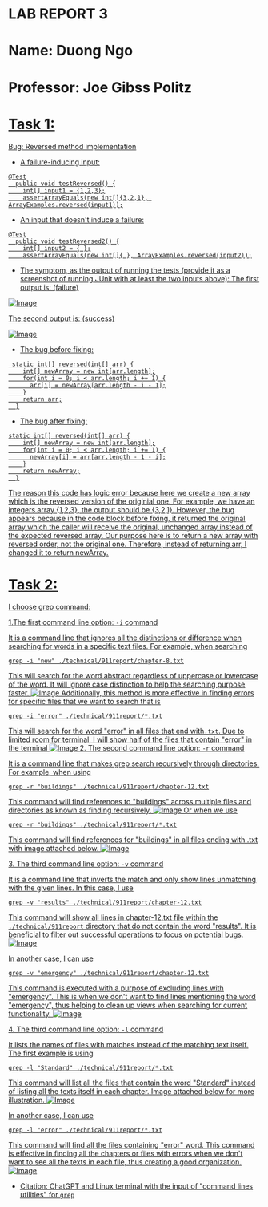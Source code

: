 # LAB REPORT 3
# Name: Duong Ngo
# Professor: Joe Gibss Politz

# <u> Task 1:
Bug: Reversed method implementation
* A failure-inducing input:

```
@Test
  public void testReversed() {
    int[] input1 = {1,2,3};
    assertArrayEquals(new int[]{3,2,1}, ArrayExamples.reversed(input1));

```
* An input that doesn't induce a failure:

```
@Test
  public void testReversed2() {
    int[] input2 = { };
    assertArrayEquals(new int[]{ }, ArrayExamples.reversed(input2));

```

* The symptom, as the output of running the tests (provide it as a screenshot of running JUnit with at least the two inputs above):
<u> The first output is: (failure)

![Image](output1.png)

<u> The second output is: (success)

![Image](output2.png)

* The bug before fixing: 
```
 static int[] reversed(int[] arr) {
    int[] newArray = new int[arr.length];
    for(int i = 0; i < arr.length; i += 1) {
      arr[i] = newArray[arr.length - i - 1];
    }
    return arr;
  }
```
* The bug after fixing:
```
static int[] reversed(int[] arr) {
    int[] newArray = new int[arr.length];
    for(int i = 0; i < arr.length; i += 1) {
      newArray[i] = arr[arr.length - 1 - i];
    }
    return newArray;
  }
```
The reason this code has logic error because here we create a new array which is the reversed version of the originial one. For example,
we have an integers array {1,2,3}, the output should be {3,2,1}. However, the bug appears because in the code block before fixing, it 
returned the original array which the caller will receive the original, unchanged array instead of the expected reversed array. Our purpose here is to return a new array with reversed order, not the original one. Therefore, instead of returning arr, I changed it to return newArray. 

# <u> Task 2:
I choose grep command:

<u> 1.The first command line option: `-i` command

It is a command line that ignores all the distinctions or difference when searching for words in a specific text files. For example, when searching 

```
grep -i "new" ./technical/911report/chapter-8.txt
```
This will search for the word abstract regardless of uppercase or lowercase of the word. It will ignore case distinction to help the searching purpose faster.
![Image](grepinew.png)
Additionally, this method is more effective in finding errors for specific files that we want to search that is 
```
grep -i "error" ./technical/911report/*.txt
```
This will search for the word "error" in all files that end with`.txt`. Due to limited room for terminal, I will show half of the files that contain "error" in the terminal
![Image](grepierror.png)
<u> 2. The second command line option: `-r` command

It is a command line that makes grep search recursively through directories. For example, 
when using 
```
grep -r "buildings" ./technical/911report/chapter-12.txt
```
This command will find references to "buildings" across multiple files and directories as known as finding recursively. 
![Image](greprbuildings.png)
Or when we use 
```
grep -r "buildings" ./technical/911report/*.txt
```
This command will find references for "buildings" in all files ending with .txt with image attached below. 
![Image](greprbuildingsall.png)

<u> 3. The third command line option: `-v` command

It is a command line that inverts the match and only show lines unmatching with the given lines. In this case, I use 
```
grep -v "results" ./technical/911report/chapter-12.txt
```
This command will show all lines in chapter-12.txt file within the `./technical/911report` directory that do not contain the word "results". It is beneficial to filter out successful operations to focus on potential bugs. 
![Image](grepvresults.png)

In another case, I can use 
```
grep -v "emergency" ./technical/911report/chapter-12.txt
```
This command is executed with a purpose of excluding lines with "emergency". This is when we don't want to find lines mentioning the word "emergency", thus helping to clean up views when searching for current functionality. 
![Image](grepvemergency.png)

<u> 4. The third command line option: `-l` command

It lists the names of files with matches instead of the matching text itself. The first example is using 
```
grep -l "Standard" ./technical/911report/*.txt
```
This command will list all the files that contain the word "Standard" instead of listing all the texts itself in each chapter. Image attached below for more illustration. 
![Image](greplStandard.png)

In another case, I can use 
```
grep -l "error" ./technical/911report/*.txt
```
This command will find all the files containing "error" word. This command is effective in finding all the chapters or files with errors when we don't want to see all the texts in each file, thus creating a good organization. 
![Image](greplerror.png)

* Citation: ChatGPT and Linux terminal with the input of "command lines utilities" for `grep`





